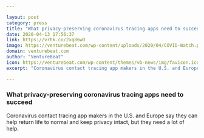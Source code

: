 ```yaml
---

layout: post
category: press
title: "What privacy-preserving coronavirus tracing apps need to succeed"
date: 2020-04-13 17:56:37
link: https://vrhk.co/2xq86wD
image: https://venturebeat.com/wp-content/uploads/2020/04/COVID-Watch.png?w=1200&strip=all
domain: venturebeat.com
author: "VentureBeat"
icon: https://venturebeat.com/wp-content/themes/vb-news/img/favicon.ico
excerpt: "Coronavirus contact tracing app makers in the U.S. and Europe say they can help return life to normal and keep privacy intact, but they need a lot of help."

---
```


### What privacy-preserving coronavirus tracing apps need to succeed

Coronavirus contact tracing app makers in the U.S. and Europe say they can help return life to normal and keep privacy intact, but they need a lot of help.